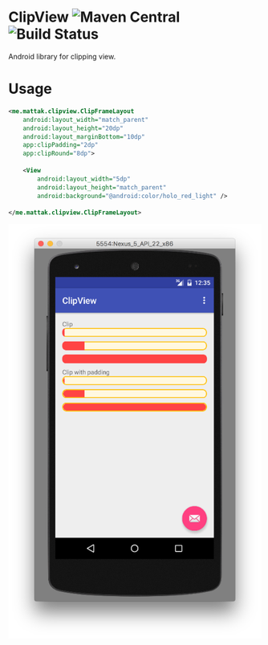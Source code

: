 # ClipView ![Maven Central](https://maven-badges.herokuapp.com/maven-central/me.mattak/clipview/badge.svg) ![Build Status](https://travis-ci.org/mattak/ClipView.svg?branch=master)

Android library for clipping view.

# Usage

```xml
<me.mattak.clipview.ClipFrameLayout
    android:layout_width="match_parent"
    android:layout_height="20dp"
    android:layout_marginBottom="10dp"
    app:clipPadding="2dp"
    app:clipRound="8dp">

    <View
        android:layout_width="5dp"
        android:layout_height="match_parent"
        android:background="@android:color/holo_red_light" />

</me.mattak.clipview.ClipFrameLayout>
```

![clipview](./art/clipview.png)

